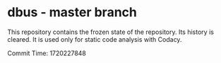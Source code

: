 # dbus - master branch

This repository contains the frozen state of the repository.
Its history is cleared. It is used only for static code
analysis with Codacy.

Commit Time: 1720227848